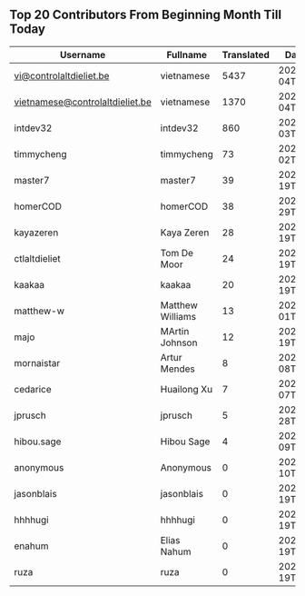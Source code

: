 ## Top 20 Contributors From Beginning Month Till Today ##
|Username|Fullname|Translated|DateJoined|Language|
|--------|--------|----------|----------|-------|
|vi@controlaltdieliet.be|vietnamese|5437|2023-09-04T13:53:13.||
|vietnamese@controlaltdieliet.be|vietnamese|1370|2023-09-04T13:42:46.||
|intdev32|intdev32|860|2023-09-03T03:58:30.|ko|
|timmycheng|timmycheng|73|2023-06-02T06:14:18.|zh_Hans|
|master7|master7|39|2020-06-19T18:20:39.|pl|
|homerCOD|homerCOD|38|2022-10-29T07:52:53.|sr|
|kayazeren|Kaya Zeren|28|2020-06-19T07:05:24Z|tr|
|ctlaltdieliet|Tom De Moor|24|2020-06-19T16:30:47Z|nl|
|kaakaa|kaakaa|20|2020-06-19T18:20:26Z|ja|
|matthew-w|Matthew Williams|13|2021-03-01T11:40:28.|en_AU|
|majo|MArtin Johnson|12|2020-06-19T18:19:45Z|sv|
|mornaistar|Artur Mendes|8|2023-09-08T09:07:14.|pt|
|cedarice|Huailong Xu|7|2023-09-07T09:56:10.|zh_Hans|
|jprusch|jprusch|5|2021-06-28T12:00:18.|de|
|hibou.sage|Hibou Sage|4|2023-09-09T12:48:41.|fr|
|anonymous|Anonymous|0|2020-06-10T18:34:14.||
|jasonblais|jasonblais|0|2020-06-19T18:18:54Z||
|hhhhugi|hhhhugi|0|2020-06-19T18:18:56.||
|enahum|Elias  Nahum|0|2020-06-19T18:18:56Z|es|
|ruza|ruza|0|2020-06-19T18:18:57.||
